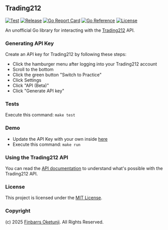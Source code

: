 ## Trading212

[![Test](https://github.com/0xnu/trading212/actions/workflows/test.yaml/badge.svg)](https://github.com/0xnu/trading212/actions/workflows/test.yaml)
[![Release](https://img.shields.io/github/release/0xnu/trading212.svg)](https://github.com/0xnu/trading212/releases/latest)
[![Go Report Card](https://goreportcard.com/badge/github.com/0xnu/trading212)](https://goreportcard.com/report/github.com/0xnu/trading212)
[![Go Reference](https://pkg.go.dev/badge/github.com/0xnu/trading212.svg)](https://pkg.go.dev/github.com/0xnu/trading212)
[![License](https://img.shields.io/github/license/0xnu/trading212)](/LICENSE)

An unofficial Go library for interacting with the [Trading212](https://trading212.com) API.

### Generating API Key

Create an API key for Trading212 by following these steps:

+ Click the hamburger menu after logging into your Trading212 account
+ Scroll to the bottom
+ Click the green button "Switch to Practice"
+ Click Settings
+ Click "API (Beta)"
+ Click "Generate API key"

### Tests

Execute this command: `make test`

### Demo

+ Update the API Key with your own inside [here](./cmd/demo/main.go)
+ Execute this command: `make run`

### Using the Trading212 API

You can read the [API documentation](https://t212public-api-docs.redoc.ly/) to understand what's possible with the Trading212 API.

### License

This project is licensed under the [MIT License](./LICENSE).

### Copyright

(c) 2025 [Finbarrs Oketunji](https://finbarrs.eu). All Rights Reserved.